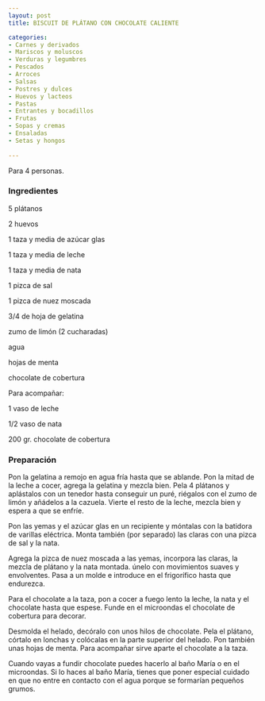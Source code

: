 ```yaml
---
layout: post
title: BISCUIT DE PLÁTANO CON CHOCOLATE CALIENTE

categories:
- Carnes y derivados
- Mariscos y moluscos
- Verduras y legumbres
- Pescados
- Arroces
- Salsas
- Postres y dulces
- Huevos y lacteos
- Pastas
- Entrantes y bocadillos
- Frutas
- Sopas y cremas
- Ensaladas
- Setas y hongos
 
---
```

Para 4 personas.

<h3>Ingredientes</h3>
5 plátanos

2 huevos

1 taza y media de azúcar glas

1 taza y media de leche

1 taza y media de nata

1 pizca de sal

1 pizca de nuez moscada

3/4 de hoja de gelatina

zumo de limón (2 cucharadas)

agua

hojas de menta

chocolate de cobertura

Para acompañar:

1 vaso de leche

1/2 vaso de nata

200 gr. chocolate de cobertura

<h3>Preparación</h3>
Pon la gelatina a remojo en agua fría hasta que se ablande. Pon la mitad de la leche a cocer, agrega la gelatina y mezcla bien. Pela 4 plátanos y aplástalos con un tenedor hasta conseguir un puré, riégalos con el zumo de limón y añádelos a la cazuela. Vierte el resto de la leche, mezcla bien y espera a que se enfríe.

Pon las yemas y el azúcar glas en un recipiente y móntalas con la batidora de varillas eléctrica. Monta también (por separado) las claras con una pizca de sal y la nata.

Agrega la pizca de nuez moscada a las yemas, incorpora las claras, la mezcla de plátano y la nata montada. únelo con movimientos suaves y envolventes. Pasa a un molde e introduce en el frigorífico hasta que endurezca.

Para el chocolate a la taza, pon a cocer a fuego lento la leche, la nata y el chocolate hasta que espese. Funde en el microondas el chocolate de cobertura para decorar.

Desmolda el helado, decóralo con unos hilos de chocolate. Pela el plátano, córtalo en lonchas y colócalas en la parte superior del helado. Pon también unas hojas de menta. Para acompañar sirve aparte el chocolate a la taza.

Cuando vayas a fundir chocolate puedes hacerlo al baño María o en el microondas. Si lo haces al baño María, tienes que poner especial cuidado en que no entre en contacto con el agua porque se formarían pequeños grumos.

